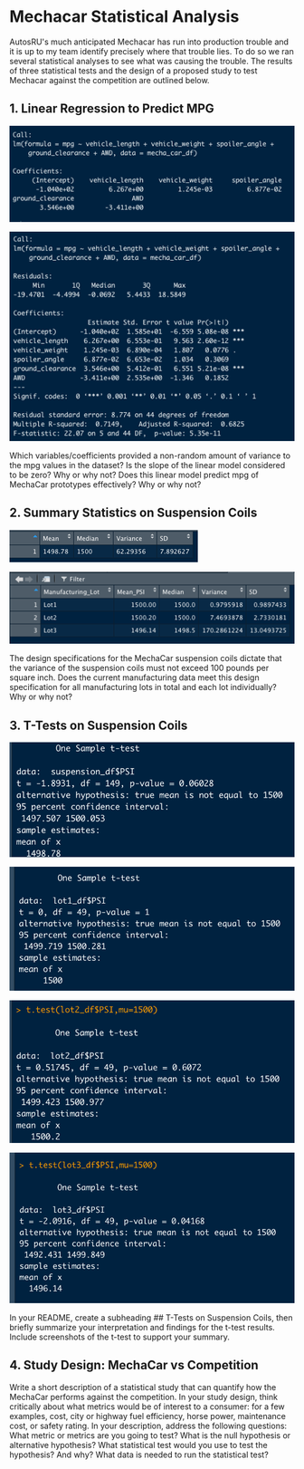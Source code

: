 # Mechacar Statistical Analysis

AutosRU's much anticipated Mechacar has run into production trouble and it is up to my team identify precisely where that trouble lies. To do so we ran several statistical analyses to see what was causing the trouble. The results of three statistical tests and the design of a proposed study to test Mechacar against the competition are outlined below.

## 1. Linear Regression to Predict MPG

![d1 linear regression](https://github.com/LiShanDa2021/mechacar_statistical_analysis/blob/main/d1_linear_reg.png?raw=true)

![d1 summary](https://github.com/LiShanDa2021/mechacar_statistical_analysis/blob/main/d1_summary.png?raw=true)

Which variables/coefficients provided a non-random amount of variance to the mpg values in the dataset?
Is the slope of the linear model considered to be zero? Why or why not?
Does this linear model predict mpg of MechaCar prototypes effectively? Why or why not?


## 2. Summary Statistics on Suspension Coils

![d2 total summary](https://github.com/LiShanDa2021/mechacar_statistical_analysis/blob/main/d2_total_summary.png?raw=true)

![d2 lot summary](https://github.com/LiShanDa2021/mechacar_statistical_analysis/blob/main/d2_lot_summary.png?raw=true)

The design specifications for the MechaCar suspension coils dictate that the variance of the suspension coils must not exceed 100 pounds per square inch. Does the current manufacturing data meet this design specification for all manufacturing lots in total and each lot individually? Why or why not?

## 3. T-Tests on Suspension Coils

![d3 all lots](https://github.com/LiShanDa2021/mechacar_statistical_analysis/blob/main/d3_all_lots.png?raw=true)

![d3 lot 1](https://github.com/LiShanDa2021/mechacar_statistical_analysis/blob/main/d3_lot1.png?raw=true)

![d3 lot 2](https://github.com/LiShanDa2021/mechacar_statistical_analysis/blob/main/d3_lot2.png?raw=true)

![d3 lot 3](https://github.com/LiShanDa2021/mechacar_statistical_analysis/blob/main/d3_lot3.png?raw=true)

In your README, create a subheading ## T-Tests on Suspension Coils, then briefly summarize your interpretation and findings for the t-test results. Include screenshots of the t-test to support your summary.

## 4. Study Design: MechaCar vs Competition

Write a short description of a statistical study that can quantify how the MechaCar performs against the competition. In your study design, think critically about what metrics would be of interest to a consumer: for a few examples, cost, city or highway fuel efficiency, horse power, maintenance cost, or safety rating.
In your description, address the following questions:
What metric or metrics are you going to test?
What is the null hypothesis or alternative hypothesis?
What statistical test would you use to test the hypothesis? And why?
What data is needed to run the statistical test?
